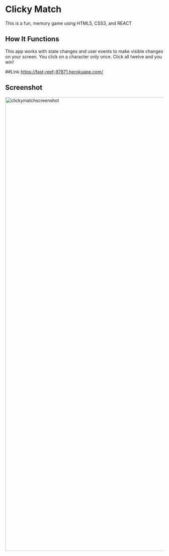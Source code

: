 
# Clicky Match 

This is a fun, memory game using HTML5, CSS3, and REACT


## How It Functions

This app works with state changes and user events to make visible changes on your screen. You click on a character only once. Click all twelve and you win!


##Link
https://fast-reef-97871.herokuapp.com/

## Screenshot

<img width="1440" alt="clickymatchscreenshot" src="https://user-images.githubusercontent.com/36943035/50048094-83065900-0091-11e9-8fe6-8af55613d638.png">
